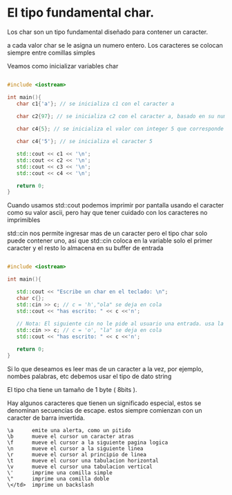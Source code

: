  El tipo fundamental char.
 ===
 Los char son un tipo fundamental diseñado para contener un caracter.

 a cada valor char se le asigna un numero entero.
 Los caracteres se colocan siempre entre comillas simples
 
Veamos como inicializar variables char
 ```c++

 #include <iostream>

 int main(){
    char c1{'a'}; // se inicializa c1 con el caracter a
    
    char c2{97}; // se inicializa c2 con el caracter a, basado en su numero ascii

    char c4{5}; // se inicializa el valor con integer 5 que corresponde a algun valor ascii

    char c4{'5'}; // se inicializa el caracter 5

    std::cout << c1 << '\n';
    std::cout << c2 << '\n';
    std::cout << c3 << '\n';
    std::cout << c4 << '\n';

    return 0;
 }
 ``` 

 Cuando usamos std::cout podemos imprimir por pantalla usando el caracter como su valor ascii, pero hay que tener cuidado con los caracteres no imprimibles

 std::cin nos permite ingresar mas de un caracter pero el tipo char solo puede contener uno, asi que std::cin  coloca en la variable solo el primer caracter  y el resto lo almacena en su buffer de entrada

 ```c++

 #include <iostream>

 int main(){

    std::cout << "Escribe un char en el teclado: \n";
    char c{};
    std::cin >> c; // c = 'h',"ola" se deja en cola
    std::cout << "has escrito: " << c <<'n';
    
    // Nota: El siguiente cin no le pide al usuario una entrada. usa la entrada de la cola
    std::cin >> c; // c = 'o', "la" se deja en cola
    std::cout << "has escrito: " << c <<'n';

    return 0;
 }
 ``` 

 Si lo que deseamos es leer mas de un caracter a la vez, por ejemplo, nombes palabras, etc debemos usar el tipo de dato string

 El tipo cha tiene un tamaño de 1 byte ( 8bits ).

 Hay algunos caracteres que tienen un significado especial, estos se denominan secuencias de escape. estos siempre comienzan con un caracter de barra invertida.

```
\a      emite una alerta, como un pitido
\b      mueve el cursor un caracter atras
\f      mueve el cursor a la siguiente pagina logica
\n      mueve el cursor a la siguiente linea
\r      mueve el cursor al principio de linea
\t      mueve el cursor una tabulacion horizontal
\v      mueve el cursor una tabulacion vertical
\'      imprime una comilla simple
\"      imprime una comilla doble
\</td>  imprime un backslash

```


